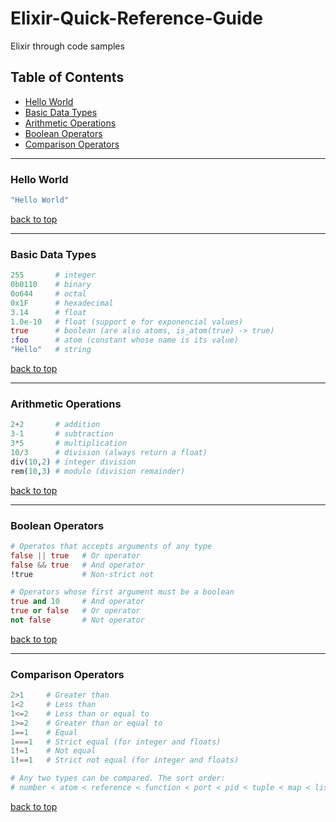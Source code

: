 # Elixir-Quick-Reference-Guide
Elixir through code samples

## Table of Contents
* [Hello World](#hello-world)
* [Basic Data Types](#basic-data-types)
* [Arithmetic Operations](#arithmetic-operations)
* [Boolean Operators](#boolean-operators)
* [Comparison Operators](#comparison-operators)

---

### Hello World
```elixir
"Hello World"
```
[back to top](#table-of-contents)

---

### Basic Data Types
```elixir
255       # integer
0b0110    # binary
0o644     # octal
0x1F      # hexadecimal
3.14      # float
1.0e-10   # float (support e for exponencial values)
true      # boolean (are also atoms, is_atom(true) -> true)
:foo      # atom (constant whose name is its value)
"Hello"   # string
```
[back to top](#table-of-contents)

---

### Arithmetic Operations
```elixir
2+2       # addition
3-1       # subtraction
3*5       # multiplication
10/3      # division (always return a float)
div(10,2) # integer division
rem(10,3) # modulo (division remainder)
```
[back to top](#table-of-contents)

---

### Boolean Operators
```elixir
# Operatos that accepts arguments of any type
false || true   # Or operator
false && true   # And operator
!true           # Non-strict not

# Operators whose first argument must be a boolean
true and 10     # And operator
true or false   # Or operator
not false       # Not operator
```
[back to top](#table-of-contents)

---

### Comparison Operators
```elixir
2>1     # Greater than
1<2     # Less than
1<=2    # Less than or equal to
1>=2    # Greater than or equal to
1==1    # Equal 
1===1   # Strict equal (for integer and floats)
1!=1    # Not equal
1!==1   # Strict not equal (for integer and floats)

# Any two types can be compared. The sort order:
# number < atom < reference < function < port < pid < tuple < map < list < bitstring
```
[back to top](#table-of-contents)


